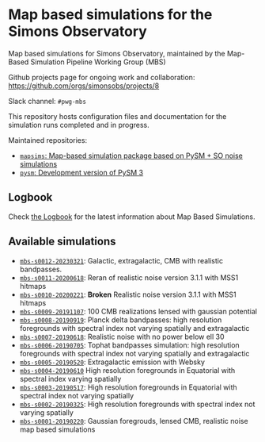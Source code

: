 Map based simulations for the Simons Observatory
================================================

Map based simulations for Simons Observatory,
maintained by the Map-Based Simulation Pipeline Working Group (MBS)

Github projects page for ongoing work and collaboration: https://github.com/orgs/simonsobs/projects/8

Slack channel: `#pwg-mbs`

This repository hosts configuration files and documentation for the simulation runs completed and in progress.

Maintained repositories:

* [`mapsims`: Map-based simulation package based on PySM + SO noise simulations](https://github.com/galsci/mapsims)
* [`pysm`: Development version of PySM 3](https://github.com/galsci/pysm)

## Logbook

Check [the Logbook](LOGBOOK.md) for the latest information about Map Based Simulations.

## Available simulations

* [`mbs-s0012-20230321`](mbs-s0012-20230321/README.md): Galactic, extragalactic, CMB with realistic bandpasses.
* [`mbs-s0011-20200618`](202006_noise/README.md): Reran of realistic noise version 3.1.1 with MSS1 hitmaps
* [`mbs-s0010-20200221`](202002_noise/README.md): **Broken** Realistic noise version 3.1.1 with MSS1 hitmaps
* [`mbs-s0009-20191107`](201911_lensed_cmb/README.md): 100 CMB realizations lensed with gaussian potential
* [`mbs-s0008-20190919`](201909_highres_foregrounds_extragalactic_planck_deltabandpass/README.md): Planck delta bandpasses: high resolution foregrounds with spectral index not varying spatially and extragalactic
* [`mbs-s0007-20190618`](201906_noise_no_lowell/README.md): Realistic noise with no power below ell 30
* [`mbs-s0006-20190705`](201906_highres_foregrounds_extragalactic_tophat/README.md): Tophat bandpasses simulation: high resolution foregrounds with spectral index not varying spatially and extragalactic
* [`mbs-s0005-20190520`](201905_extragalactic/README.md): Extragalactic emission with Websky
* [`mbs-s0004-20190610`](201904_highres_foregrounds_variable_spectral_index/README.md) High resolution foregrounds in Equatorial with spectral index varying spatially
* [`mbs-s0003-20190517`](201904_highres_foregrounds_equatorial/README.md): High resolution foregrounds in Equatorial with spectral index not varying spatially
* [`mbs-s0002-20190325`](201903_highres_foregrounds/README.md): High resolution foregrounds with spectral index not varying spatially
* [`mbs-s0001-20190220`](201901_gaussian_fg_lensed_cmb_realistic_noise/README.md): Gaussian foregrouds, lensed CMB, realistic noise map based simulations
